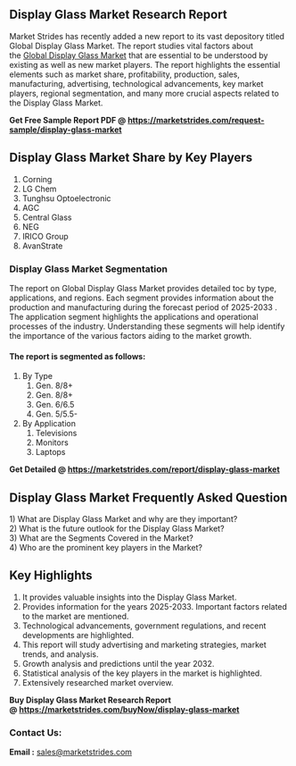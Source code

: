 <h2>Display Glass Market Research Report</h2>
<p>Market Strides has recently added a new report to its vast depository titled Global Display Glass Market. The report studies vital factors about the&nbsp;<a href="https://marketstrides.com/report/display-glass-market">Global Display Glass Market</a>&nbsp;that are essential to be understood by existing as well as new market players. The report highlights the essential elements such as market share, profitability, production, sales, manufacturing, advertising, technological advancements, key market players, regional segmentation, and many more crucial aspects related to the Display Glass Market.</p>
<p><strong>Get Free Sample Report PDF @&nbsp;<a href="https://marketstrides.com/request-sample/display-glass-market">https://marketstrides.com/request-sample/display-glass-market</a></strong></p>
<h2><strong>Display Glass Market Share by Key Players</strong></h2>
<ol>
<li>Corning</li>
<li>LG Chem</li>
<li>Tunghsu Optoelectronic</li>
<li>AGC</li>
<li>Central Glass</li>
<li>NEG</li>
<li>IRICO Group</li>
<li>AvanStrate</li>
</ol>
<h3><strong>Display Glass Market Segmentation</strong></h3>
<p>The report on Global Display Glass Market provides detailed toc by type, applications, and regions. Each segment provides information about the production and manufacturing during the forecast period of 2025-2033 . The application segment highlights the applications and operational processes of the industry. Understanding these segments will help identify the importance of the various factors aiding to the market growth.</p>
<h4>The report is segmented as follows:</h4>
<ol>
<li>By Type
<ol>
<li>Gen. 8/8+</li>
<li>Gen. 8/8+</li>
<li>Gen. 6/6.5</li>
<li>Gen. 5/5.5-</li>
</ol>
</li>
<li>By Application
<ol>
<li>Televisions</li>
<li>Monitors</li>
<li>Laptops</li>
</ol>
</li>
</ol>
<p><strong>Get Detailed @&nbsp;<a href="https://marketstrides.com/report/display-glass-market">https://marketstrides.com/report/display-glass-market</a></strong></p>
<h2 class=""><strong>Display Glass Market Frequently Asked Question</strong></h2>
<div class="">1) What are&nbsp;Display Glass Market and why are they important?
<div class="">
<div class="">2) What is the future outlook for the Display Glass Market?</div>
</div>
</div>
<div class="">3) What are the Segments Covered in the Market?</div>
<div class="">4) Who are the prominent key players in the Market?</div>
<h2><strong>Key Highlights</strong></h2>
<div class="">
<ol>
<li>It provides valuable insights into the Display Glass Market.</li>
<li>Provides information for the years 2025-2033. Important factors related to the market are mentioned.</li>
<li>Technological advancements, government regulations, and recent developments are highlighted.</li>
<li>This report will study advertising and marketing strategies, market trends, and analysis.</li>
<li>Growth analysis and predictions until the year 2032.</li>
<li>Statistical analysis of the key players in the market is highlighted.</li>
<li>Extensively researched market overview.</li>
</ol>
<p><strong>Buy Display Glass Market Research Report @&nbsp;<a href="https://marketstrides.com/buyNow/display-glass-market">https://marketstrides.com/buyNow/display-glass-market</a></strong></p>
<h3>Contact Us:</h3>
<p><strong>Email :</strong> <a href="mailto:sales@marketstrides.com">sales@marketstrides.com</a></p>
</div>
